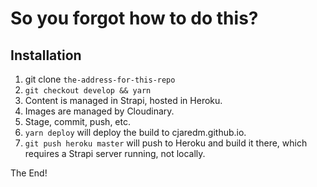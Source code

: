 # So you forgot how to do this?

## Installation

1. git clone `the-address-for-this-repo`
2. `git checkout develop && yarn`
3. Content is managed in Strapi, hosted in Heroku.
4. Images are managed by Cloudinary.
5. Stage, commit, push, etc.
6. `yarn deploy` will deploy the build to cjaredm.github.io.
7. `git push heroku master` will push to Heroku and build it there, which requires a Strapi server running, not locally.

The End!

